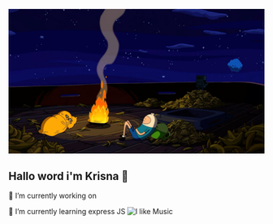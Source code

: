 ![My Favorit Photo](img/4k-wallpapers.jpg)

## Hallo word i'm Krisna 👋

<!--
**SkayFive/SkayFive** is a ✨ _special_ ✨ repository because its `README.md` (this file) appears on your GitHub profile.

Here are some ideas to get you started:

- 🔭 I’m currently working on ...
- 🌱 I’m currently learning ...
- 👯 I’m looking to collaborate on ...
- 🤔 I’m looking for help with ...
- 💬 Ask me about ...
- 📫 How to reach me: ...
- 😄 Pronouns: ...
- ⚡ Fun fact: ...
-->🔭 I’m currently working on
🌱 I’m currently learning express JS
![I like Music](https://media2.giphy.com/media/v1.Y2lkPTc5MGI3NjExYmptYTNoenV2MmZtb29iZ3RoZThqa25sbzFoa3B4ZnE0bTIxdjByZCZlcD12MV9pbnRlcm5hbF9naWZfYnlfaWQmY3Q9Zw/cgW5iwX0e37qg/giphy.gif)
